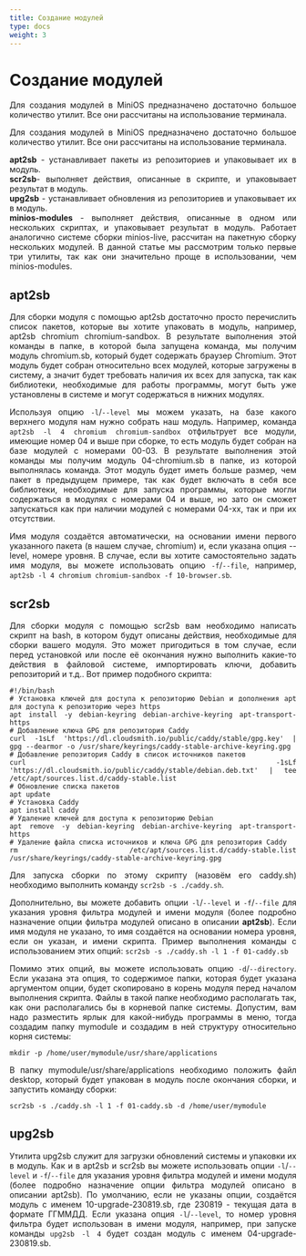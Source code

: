 ```yaml
---
title: Создание модулей
type: docs
weight: 3
---
```


# Создание модулей

<div style="text-align: justify">
Для создания модулей в MiniOS предназначено достаточно большое количество утилит. Все они рассчитаны на использование терминала.

<!--more-->

Для создания модулей в MiniOS предназначено достаточно большое количество утилит. Все они рассчитаны на использование терминала.

**apt2sb** - устанавливает пакеты из репозиториев и упаковывает их в модуль.<br>
**scr2sb**- выполняет действия, описанные в скрипте, и упаковывает результат в модуль.<br>
**upg2sb** - устанавливает обновления из репозиториев и упаковывает их в модуль.<br>
**minios-modules** - выполняет действия, описанные в одном или нескольких скриптах, и упаковывает результат в модуль. Работает аналогично системе сборки minios-live, рассчитан на пакетную сборку нескольких модулей.
В данной статье мы рассмотрим только первые три утилиты, так как они значительно проще в использовании, чем minios-modules.

## apt2sb
Для сборки модуля с помощью apt2sb достаточно просто перечислить список пакетов, которые вы хотите упаковать в модуль, например, apt2sb chromium chromium-sandbox. В результате выполнения этой команды в папке, в которой была запущена команда, мы получим модуль chromium.sb, который будет содержать браузер Chromium. Этот модуль будет собран относительно всех модулей, которые загружены в систему, а значит будет требовать наличия их всех для запуска, так как библиотеки, необходимые для работы программы, могут быть уже установлены в системе и могут содержаться в нижних модулях. 

Используя опцию `-l`/`--level` мы можем указать, на базе какого верхнего модуля нам нужно собрать наш модуль. Например, команда `apt2sb -l 4 chromium chromium-sandbox` отфильтрует все модули, имеющие номер 04 и выше при сборке, то есть модуль будет собран на базе модулей с номерами 00-03. В результате выполнения этой команды мы получим модуль 04-chromium.sb в папке, из которой выполнялась команда. Этот модуль будет иметь больше размер, чем пакет в предыдущем примере, так как будет включать в себя все библиотеки, необходимые для запуска программы, которые могли содержаться в модулях с номерами 04 и выше, но зато он сможет запускаться как при наличии модулей с номерами 04-xx, так и при их отсутствии.

Имя модуля создаётся автоматически, на основании имени первого указанного пакета (в нашем случае, chromium) и, если указана опция --level, номере уровня. В случае, если вы хотите самостоятельно задать имя модуля, вы можете использовать опцию `-f`/`--file`, например, `apt2sb -l 4 chromium chromium-sandbox -f 10-browser.sb`.

## scr2sb
Для сборки модуля с помощью scr2sb вам необходимо написать скрипт на bash, в котором будут описаны действия, необходимые для сборки вашего модуля. Это может пригодиться в том случае, если перед установкой или после её окончания нужно выполнить какие-то действия в файловой системе, импортировать ключи, добавить репозиторий и т.д.. Вот пример подобного скрипта:
```
#!/bin/bash
# Установка ключей для доступа к репозиторию Debian и дополнения apt для доступа к репозиторию через https
apt install -y debian-keyring debian-archive-keyring apt-transport-https
# Добавление ключа GPG для репозитория Caddy
curl -1sLf 'https://dl.cloudsmith.io/public/caddy/stable/gpg.key' | gpg --dearmor -o /usr/share/keyrings/caddy-stable-archive-keyring.gpg
# Добавление репозитория Caddy в список источников пакетов
curl -1sLf 'https://dl.cloudsmith.io/public/caddy/stable/debian.deb.txt' | tee /etc/apt/sources.list.d/caddy-stable.list
# Обновление списка пакетов
apt update
# Установка Caddy
apt install caddy
# Удаление ключей для доступа к репозиторию Debian
apt remove -y debian-keyring debian-archive-keyring apt-transport-https
# Удаление файла списка источников и ключа GPG для репозитория Caddy
rm /etc/apt/sources.list.d/caddy-stable.list /usr/share/keyrings/caddy-stable-archive-keyring.gpg
```
Для запуска сборки по этому скрипту (назовём его caddy.sh) необходимо выполнить команду `scr2sb -s ./caddy.sh`.

Дополнительно, вы можете добавить опции `-l`/`--level` и `-f`/`--file` для указания уровня фильтра модулей и имени модуля  (более подробно назначение опции фильтра модулей описано в описании **apt2sb**). Если имя модуля не указано, то имя создаётся на основании номера уровня, если он указан, и имени скрипта. Пример выполнения команды с использованием этих опций: `scr2sb -s ./caddy.sh -l 1 -f 01-caddy.sb`

Помимо этих опций, вы можете использовать опцию `-d`/`--directory`. Если указана эта опция, то содержимое папки, которая будет указана аргументом опции, будет скопировано в корень модуля перед началом выполнения скрипта. Файлы в такой папке необходимо располагать так, как они располагались бы в корневой папке системы. Допустим, вам надо разместить ярлык для какой-нибудь программы в меню, тогда создадим папку mymodule и создадим в ней структуру относительно корня системы:
```
mkdir -p /home/user/mymodule/usr/share/applications
```
В папку mymodule/usr/share/applications необходимо положить файл desktop, который будет упакован в модуль после окончания сборки, и запустить команду сборки:
```
scr2sb -s ./caddy.sh -l 1 -f 01-caddy.sb -d /home/user/mymodule
```

## upg2sb
Утилита upg2sb служит для загрузки обновлений системы и упаковки их в модуль. Как и в apt2sb и scr2sb вы можете использовать опции `-l`/`--level` и `-f`/`--file` для указания уровня фильтра модулей и имени модуля  (более подробно назначение опции фильтра модулей описано в описании apt2sb). По умолчанию, если не указаны опции, создаётся модуль с именем 10-upgrade-230819.sb, где 230819 - текущая дата в формате ГГММДД. Если указана опция `-l`/`--level`, то номер уровня фильтра будет использован в имени модуля, например, при запуске команды `upg2sb -l 4` будет создан модуль с именем 04-upgrade-230819.sb.
</div>